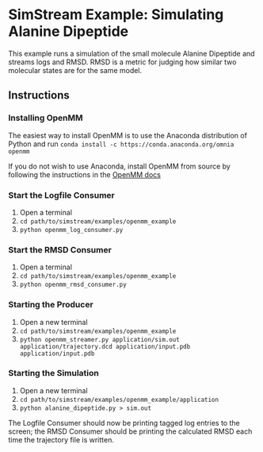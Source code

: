 <!--
    Licensed to the Apache Software Foundation (ASF) under one
    or more contributor license agreements.  See the NOTICE file
    distributed with this work for additional information
    regarding copyright ownership.  The ASF licenses this file
    to you under the Apache License, Version 2.0 (the
    "License"); you may not use this file except in compliance
    with the License.  You may obtain a copy of the License at

      http://www.apache.org/licenses/LICENSE-2.0

    Unless required by applicable law or agreed to in writing,
    software distributed under the License is distributed on an
    "AS IS" BASIS, WITHOUT WARRANTIES OR CONDITIONS OF ANY
    KIND, either express or implied.  See the License for the
    specific language governing permissions and limitations
    under the License.
-->

# SimStream Example: Simulating Alanine Dipeptide

This example runs a simulation of the small molecule Alanine Dipeptide and streams logs and RMSD. RMSD is a metric for judging how similar two molecular states are for the same model.

## Instructions

### Installing OpenMM
The easiest way to install OpenMM is to use the Anaconda distribution of Python and run
`conda install -c https://conda.anaconda.org/omnia openmm`

If you do not wish to use Anaconda, install OpenMM from source by following the instructions in the [OpenMM docs](http://docs.openmm.org/7.0.0/userguide/application.html#installing-openmm "OpenMM documentation")

### Start the Logfile Consumer
1. Open a terminal
2. `cd path/to/simstream/examples/openmm_example`
3. `python openmm_log_consumer.py`

### Start the RMSD Consumer
1. Open a terminal
2. `cd path/to/simstream/examples/openmm_example`
3. `python openmm_rmsd_consumer.py`

### Starting the Producer
1. Open a new terminal
2. `cd path/to/simstream/examples/openmm_example`
3. `python openmm_streamer.py application/sim.out application/trajectory.dcd application/input.pdb application/input.pdb`

### Starting the Simulation
1. Open a new terminal
2. `cd path/to/simstream/examples/openmm_example/application`
3. `python alanine_dipeptide.py > sim.out`

The Logfile Consumer should now be printing tagged log entries to the screen; the RMSD Consumer should be printing the calculated RMSD each time the trajectory file is written.
